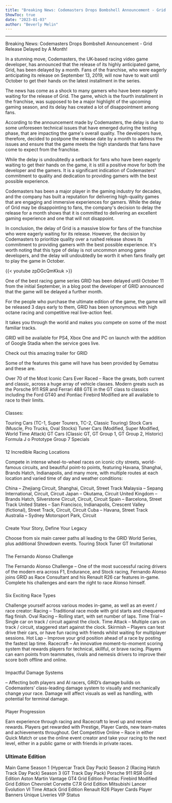 ```yaml
---
title: "Breaking News: Codemasters Drops Bombshell Announcement - Grid Release Delayed by A Month!"
ShowToc: true 
date: "2023-01-03"
author: "Beverly Melin"
---
```

*****
Breaking News: Codemasters Drops Bombshell Announcement - Grid Release Delayed by A Month!

In a stunning move, Codemasters, the UK-based racing video game developer, has announced that the release of its highly anticipated game, Grid, has been delayed by a month. Fans of the franchise, who were eagerly anticipating its release on September 13, 2019, will now have to wait until October to get their hands on the latest installment in the series.

The news has come as a shock to many gamers who have been eagerly waiting for the release of Grid. The game, which is the fourth installment in the franchise, was supposed to be a major highlight of the upcoming gaming season, and its delay has created a lot of disappointment among fans.

According to the announcement made by Codemasters, the delay is due to some unforeseen technical issues that have emerged during the testing phase, that are impacting the game's overall quality. The developers have, therefore, decided to postpone the release date by a month to address the issues and ensure that the game meets the high standards that fans have come to expect from the franchise.

While the delay is undoubtedly a setback for fans who have been eagerly waiting to get their hands on the game, it is still a positive move for both the developer and the gamers. It is a significant indication of Codemasters' commitment to quality and dedication to providing gamers with the best possible experience.

Codemasters has been a major player in the gaming industry for decades, and the company has built a reputation for delivering high-quality games that are engaging and immersive experiences for gamers. While the delay of Grid may be disappointing to fans, the company's decision to delay the release for a month shows that it is committed to delivering an excellent gaming experience and one that will not disappoint.

In conclusion, the delay of Grid is a massive blow for fans of the franchise who were eagerly waiting for its release. However, the decision by Codemasters to prioritize quality over a rushed release shows its commitment to providing gamers with the best possible experience. It's worth noting that this type of delay is not uncommon among game developers, and the delay will undoubtedly be worth it when fans finally get to play the game in October.

{{< youtube zpDGcQmKkuk >}} 



One of the best racing game series GRID has been delayed until October 11 from the initial September, in a blog post the developer of GRID announced that the game will be delayed a further month.
 
For the people who purchase the ultimate edition of the game, the game will be released 3 days early to them, GRID has been synonymous with high octane racing and competitive real live-action feel.
 
It takes you through the world and makes you compete on some of the most familiar tracks.
 
GRID will be available for PS4, Xbox One and PC on launch with the addition of Google Stadia when the service goes live.
 
Check out this amazing trailer for GRID
 

 
Some of the features this game will have has been provided by Gematsu and these are.
 
Over 70 of the Most Iconic Cars Ever Raced – Race the greats, both current and classic, across a huge array of vehicle classes. Modern greats such as the Porsche 911 RSR and Ferrari 488 GTE in the GT class to classics including the Ford GT40 and Pontiac Firebird Modified are all available to race to their limits.
 
### 
Classes:
 
Touring Cars (TC-1, Super Tourers, TC-2, Classic Touring)
Stock Cars (Muscle, Pro Trucks, Oval Stocks)
Tuner Cars (Modified, Super Modified, World Time Attack)
GT Cars (Classic GT, GT Group 1, GT Group 2, Historic)
Formula J o Prototype
Group 7 Specials
 
### 
12 Incredible Racing Locations
 
Compete in intense wheel-to-wheel races on iconic city streets, world-famous circuits, and beautiful point-to points, featuring Havana, Shanghai, Brands Hatch, Indianapolis, and many more, with multiple routes at each location and varied time of day and weather conditions:
 
China – Zhejiang Circuit, Shanghai, Circuit, Street Track
Malaysia – Sepang International, Circuit, Circuit
Japan – Okutama, Circuit
United Kingdom – Brands Hatch, Silverstone Circuit, Circuit, Circuit
Spain – Barcelona, Street Track
United States – San Francisco, Indianapolis, Crescent Valley (fictional), Street Track, Circuit, Circuit
Cuba – Havana, Street Track
Australia – Sydney Motorsport Park, Circuit
 
### 
Create Your Story, Define Your Legacy
 
Choose from six main career paths all leading to the GRID World Series, plus additional Showdown events.
Touring
Stock
Tuner
GT
Invitational
 
### 
The Fernando Alonso Challenge
 
The Fernando Alonso Challenge – One of the most successful racing drivers of the modern era across F1, Endurance, and Stock racing, Fernando Alonso joins GRID as Race Consultant and his Renault R26 car features in-game. Complete his challenges and earn the right to race Alonso himself.
 
### 
Six Exciting Race Types
 
Challenge yourself across various modes in-game, as well as an event / race creator:
Racing – Traditional race mode with grid starts and chequered flag finish.
Oval Racing – Rolling start, with set number of laps.
Time Trial – Single car on track / circuit against the clock.
Time Attack – Multiple cars on track / circuit, staggered start against the clock.
Skirmish – Players can test drive their cars, or have fun racing with friends whilst waiting for multiplayer sessions.
Hot Lap – Improve your grid position ahead of a race by posting the fastest lap time.
Racecraft – An innovative moment-to-moment scoring system that rewards players for technical, skillful, or brave racing. Players can earn points from teammates, rivals and nemesis drivers to improve their score both offline and online.
 
### 
Impactful Damage Systems
 
– Affecting both players and AI racers, GRID’s damage builds on Codemasters’ class-leading damage system to visually and mechanically change your race. Damage will affect visuals as well as handling, with potential for terminal damage.
 
### 
Player Progression
 
Earn experience through racing and Racecraft to level up and receive rewards. Players get rewarded with Prestige, Player Cards, new team-mates and achievements throughout.
Get Competitive Online – Race in either Quick Match or use the online event creator and take your racing to the next level, either in a public game or with friends in private races.
 
### Ultimate Edition
 
Main Game
Season 1 (Hypercar Track Day Pack)
Season 2 (Racing Hatch Track Day Pack)
Season 3 (GT Track Day Pack)
Porsche 911 RSR
Grid Edition Aston Martin Vantage GT4
Grid Edition Pontiac Firebird Modified
Grid Edition Chevrolet Corvette C7.R
Grid Edition Mitsubishi Lancer Evolution VI Time Attack
Grid Edition Renault R26
Player Cards
Player Banners
Unique Liveries
VIP Status




